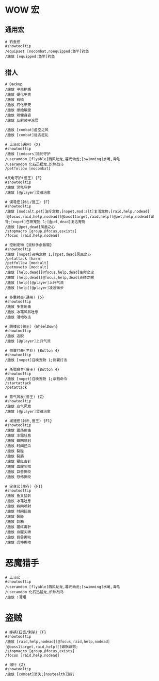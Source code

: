 <!-- title: [backup]WOW - 宏命令 -->
<!-- author: <David Jones qowera@qq.com> -->
<!-- date: 2016-09-06 13:03:34 -->
<!-- category: 游戏 -->
<!-- tag: WOW,魔兽世界,游戏 -->

# WOW 宏


## 通用宏

```
# 钓鱼宏
#showtooltip
/equipset [nocombat,noequipped:鱼竿]钓鱼
/施放 [equipped:鱼竿]钓鱼
```


## 猎人

```
# Backup
/施放 甲壳护盾
/施放 硬化甲壳
/施放 石鳞
/施放 石化甲壳
/施放 原始敏捷
/施放 矫健身姿
/施放 反射装甲涂层

/施放 [combat]虚空之风
/施放 [combat]远古狂乱
```

```
# 上马宏(通用) {X}
#showtooltip
/施放 [indoors]猎豹守护
/userandom [flyable]西风幼龙,暮光幼龙;[swimming]水黾,海龟
/userandom 化石迅猛龙,炽热战马
/petfollow [nocombat]
```

```
#灵龟守护(兽王) {E}
#showtooltip
/施放 灵龟守护
/施放 [@player]灵魂治愈
```

```
# 误导宏(射击/兽王) {F}
#showtooltip
/施放 [mod:alt,pet]治疗宠物;[nopet,mod:alt]复活宠物;[raid,help,nodead][@focus,raid,help,nodead][@boss1target,raid,help][@pet,help,nodead]误导;[nopet]召唤宠物 1;[@pet,dead]复活宠物
/施放 [@pet,dead]凤凰之心
/stopmacro [group,@focus,esxists]
/focus [raid,help,nodead]
```

```
# 控制宠物 {鼠标多余按键}
#showtooltip
/施放 [nopet]召唤宠物 1;[@pet,dead]凤凰之心
/petattack [harm]
/petfollow [mod:alt]
/petmoveto [mod:alt]
/施放 [help,dead][@focus,help,dead]生命之尘
/施放 [help,dead][@focus,help,dead]赤精之赐
/施放 [help][@player]上升气流
/施放 [help][@player]凌波微步
```

```
# 多重射击(通用) {5}
#showtooltip
/施放 多重射击
/施放 冰霜风暴吐息
/施放 潜地攻击
```

```
# 跳楼宏(兽王) {WheelDown}
#showtooltip
/施放 逃脱
/施放 [@player]上升气流
```

```
# 侧翼打击(生存) {Button 4}
#showtooltip
/施放 [nopet]召唤宠物 1;侧翼打击
```

```
# 杀戮命令(兽王) {Button 4}
#showtooltip
/施放 [nopet]召唤宠物 1;杀戮命令
/startattack
/petattack
```

```
# 意气风发(兽王) {Z}
#showtooltip
/施放 意气风发
/施放 [@player]灵魂治愈
```

```
# 减速宏(射击,兽王) {F1}
#showtooltip
/施放 震荡射击
/施放 冰霜吐息
/施放 蛛网喷射
/施放 时间扭曲
/施放 裂胫
/施放 裂筋
/施放 猩红毒针
/施放 血腥尖啸
/施放 巨兽撕咬
/施放 恐怖撕咬
```

```
# 定身宏(生存) {F1}
#showtooltip
/施放 鱼叉猛刺
/施放 冰霜吐息
/施放 蛛网喷射
/施放 时间扭曲
/施放 裂胫
/施放 裂筋
/施放 猩红毒针
/施放 血腥尖啸
/施放 巨兽撕咬
/施放 恐怖撕咬
```



# 恶魔猎手

```
# 上马宏
#showtooltip
/userandom [flyable]西风幼龙,暮光幼龙;[swimming]水黾,海龟
/userandom 化石迅猛龙,炽热战马
/施放 !滑翔
```


# 盗贼

```
# 嫁祸(狂徒/刺杀) {F}
#showtooltip
/施放 [raid,help,nodead][@focus,raid,help,nodead][@boss1target,raid,help][]嫁祸诀窍;
/stopmacro [group,@focus,exists]
/focus [raid,help,nodead]
```

```
# 潜行 {Z}
#showtooltip
/施放 [combat]消失;[nostealth]潜行
```
